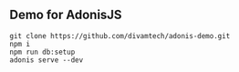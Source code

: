 ## Demo for AdonisJS

```
git clone https://github.com/divamtech/adonis-demo.git
npm i
npm run db:setup
adonis serve --dev
```